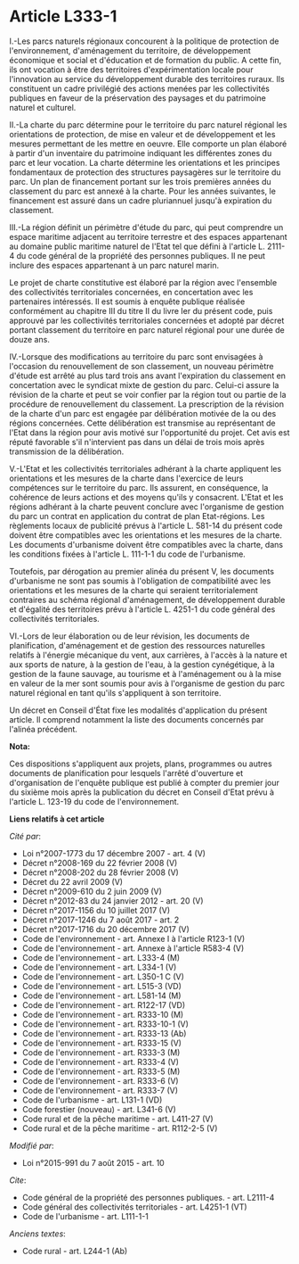 # Article L333-1

I.-Les parcs naturels régionaux concourent à la politique de protection de l'environnement, d'aménagement du territoire, de
développement économique et social et d'éducation et de formation du public. A cette fin, ils ont vocation à être des
territoires d'expérimentation locale pour l'innovation au service du développement durable des territoires ruraux. Ils
constituent un cadre privilégié des actions menées par les collectivités publiques en faveur de la préservation des paysages
et du patrimoine naturel et culturel. 

II.-La charte du parc détermine pour le territoire du parc naturel régional les orientations de protection, de mise en valeur
et de développement et les mesures permettant de les mettre en oeuvre. Elle comporte un plan élaboré à partir d'un inventaire
du patrimoine indiquant les différentes zones du parc et leur vocation. La charte détermine les orientations et les principes
fondamentaux de protection des structures paysagères sur le territoire du parc. Un plan de financement portant sur les trois
premières années du classement du parc est annexé à la charte. Pour les années suivantes, le financement est assuré dans un
cadre pluriannuel jusqu'à expiration du classement. 

III.-La région définit un périmètre d'étude du parc, qui peut comprendre un espace maritime adjacent au territoire terrestre
et des espaces appartenant au domaine public maritime naturel de l'Etat tel que défini à l'article L. 2111-4 du code général
de la propriété des personnes publiques. Il ne peut inclure des espaces appartenant à un parc naturel marin. 

Le projet de charte constitutive est élaboré par la région avec l'ensemble des collectivités territoriales concernées, en
concertation avec les partenaires intéressés. Il est soumis à enquête publique réalisée conformément au chapitre III du titre
II du livre Ier du présent code, puis approuvé par les collectivités territoriales concernées et adopté par décret portant
classement du territoire en parc naturel régional pour une durée de douze ans. 

IV.-Lorsque des modifications au territoire du parc sont envisagées à l'occasion du renouvellement de son classement, un
nouveau périmètre d'étude est arrêté au plus tard trois ans avant l'expiration du classement en concertation avec le syndicat
mixte de gestion du parc. Celui-ci assure la révision de la charte et peut se voir confier par la région tout ou partie de la
procédure de renouvellement du classement. La prescription de la révision de la charte d'un parc est engagée par délibération
motivée de la ou des régions concernées. Cette délibération est transmise au représentant de l'Etat dans la région pour avis
motivé sur l'opportunité du projet. Cet avis est réputé favorable s'il n'intervient pas dans un délai de trois mois après
transmission de la délibération. 

V.-L'Etat et les collectivités territoriales adhérant à la charte appliquent les orientations et les mesures de la charte
dans l'exercice de leurs compétences sur le territoire du parc. Ils assurent, en conséquence, la cohérence de leurs actions
et des moyens qu'ils y consacrent. L'Etat et les régions adhérant à la charte peuvent conclure avec l'organisme de gestion du
parc un contrat en application du contrat de plan Etat-régions. Les règlements locaux de publicité prévus à l'article L.
581-14 du présent code doivent être compatibles avec les orientations et les mesures de la charte. Les documents d'urbanisme
doivent être compatibles avec la charte, dans les conditions fixées à l'article L. 111-1-1 du code de l'urbanisme. 

Toutefois, par dérogation au premier alinéa du présent V, les documents d'urbanisme ne sont pas soumis à l'obligation de
compatibilité avec les orientations et les mesures de la charte qui seraient territorialement contraires au schéma régional
d'aménagement, de développement durable et d'égalité des territoires prévu à l'article L. 4251-1 du code général des
collectivités territoriales. 

VI.-Lors de leur élaboration ou de leur révision, les documents de planification, d'aménagement et de gestion des ressources
naturelles relatifs à l'énergie mécanique du vent, aux carrières, à l'accès à la nature et aux sports de nature, à la gestion
de l'eau, à la gestion cynégétique, à la gestion de la faune sauvage, au tourisme et à l'aménagement ou à la mise en valeur
de la mer sont soumis pour avis à l'organisme de gestion du parc naturel régional en tant qu'ils s'appliquent à son
territoire. 

Un décret en Conseil d'État fixe les modalités d'application du présent article. Il comprend notamment la liste des documents
concernés par l'alinéa précédent.

**Nota:**

Ces dispositions s'appliquent aux projets, plans, programmes ou autres documents de planification pour lesquels l'arrêté
d'ouverture et d'organisation de l'enquête publique est publié à compter du premier jour du sixième mois après la publication
du décret en Conseil d'Etat prévu à l'article L. 123-19 du code de l'environnement.

**Liens relatifs à cet article**

_Cité par_:

  - Loi n°2007-1773 du 17 décembre 2007 - art. 4 (V)
  - Décret n°2008-169 du 22 février 2008 (V)
  - Décret n°2008-202 du 28 février 2008 (V)
  - Décret du 22 avril 2009 (V)
  - Décret n°2009-610 du 2 juin 2009 (V)
  - Décret n°2012-83 du 24 janvier 2012 - art. 20 (V)
  - Décret n°2017-1156 du 10 juillet 2017 (V)
  - Décret n°2017-1246 du 7 août 2017 - art. 2
  - Décret n°2017-1716 du 20 décembre 2017 (V)
  - Code de l'environnement - art. Annexe I à l'article R123-1 (V)
  - Code de l'environnement - art. Annexe à l'article R583-4 (V)
  - Code de l'environnement - art. L333-4 (M)
  - Code de l'environnement - art. L334-1 (V)
  - Code de l'environnement - art. L350-1 C (V)
  - Code de l'environnement - art. L515-3 (VD)
  - Code de l'environnement - art. L581-14 (M)
  - Code de l'environnement - art. R122-17 (VD)
  - Code de l'environnement - art. R333-10 (M)
  - Code de l'environnement - art. R333-10-1 (V)
  - Code de l'environnement - art. R333-13 (Ab)
  - Code de l'environnement - art. R333-15 (V)
  - Code de l'environnement - art. R333-3 (M)
  - Code de l'environnement - art. R333-4 (V)
  - Code de l'environnement - art. R333-5 (M)
  - Code de l'environnement - art. R333-6 (V)
  - Code de l'environnement - art. R333-7 (V)
  - Code de l'urbanisme - art. L131-1 (VD)
  - Code forestier (nouveau) - art. L341-6 (V)
  - Code rural et de la pêche maritime - art. L411-27 (V)
  - Code rural et de la pêche maritime - art. R112-2-5 (V)

_Modifié par_:

  - Loi n°2015-991 du 7 août 2015 - art. 10

_Cite_:

  - Code général de la propriété des personnes publiques. - art. L2111-4
  - Code général des collectivités territoriales - art. L4251-1 (VT)
  - Code de l'urbanisme - art. L111-1-1

_Anciens textes_:

  - Code rural - art. L244-1 (Ab)
